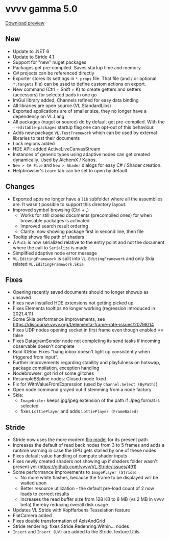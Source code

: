 # vvvv gamma 5.0
[Download preview](https://visualprogramming.net/#Download)

## New
* Update to .NET 6
* Update to Stride 4.1
* Support for "new" nuget packages
* Packages get pre-compiled. Saves startup time and memory.
* C# projects can be referenced directly
* Exporter stores its settings in `*.props` file. That file (and / or optional `*.targets` file) can be used to define custom actions on export.
* New command (Ctrl + Shift + K) to create getters and setters (accessors) for selected pads in one go
* ImGui library added, Channels refined for easy data binding  
* All libraries are open source (VL.StandardLibs)
* Exported applications are of smaller size, they no longer have a dependency on VL.Lang
* All packages (nuget or source) do by default get pre-compiled. With the `--editable-packages` startup flag one can opt-out of this behaviour.
* Adds new package `VL.TestFramework` which can be used by external libraries to test their documents
* Lock regions added
* HDE API: added ActiveLiveCanvasStream
* Instances of generic types using adaptive nodes can get created dynamically. Used by AlchemX / Kairos.
* `New > C# File` and `New > Shader` dialogs for easy C# / Shader creation.
* Helpbrowser's `Learn` tab can be set to open by default.

## Changes
* Exported apps no longer have a `lib` subfolder where all the assemblies are. It wasn't possible to support this directory layout.
* Improved symbol browsing (Ctrl + ,)
  * Works for still closed documents (precompiled ones) for when browsable packages is activated
  * Improved search result ordering
  * Clarity: now showing package first in second line, then file
* Tooltip shows file path of shaders
* A `Path` is now serialized relative to the entry point and not the document where the call to `Serialize` is made
* Simplified adaptive node error message
* `VL.EditingFramework` is split into `VL.EditingFramework` and only Skia related `VL.EditingFramework.Skia`

## Fixes
* Opening recently saved documents should no longer showup as unsaved
* Fixes new installed HDE extensions not getting picked up 
* Fixes Elementa tooltips no longer working (regression introduced in 2021.4.11)
* Some Skia performance improvements, see https://discourse.vvvv.org/t/elementa-frame-rate-issues/20798/14
* Fixes UDP nodes opening socket in first frame even though enabled == false
* Fixes DatagramSender node not completing its send tasks if incoming observable doesn't complete
* Bool IOBox: Fixes "bang iobox doesn't light up consistently when triggered from input".
* Further improvements regarding stability and playfulness on hotswap, package compilation, exception handling
* Nodebrowser: got rid of some glitches 
* ResampleBSpline nodes: Closed mode fixed
* Fix for WithValueFromExpression (used by `Channel.Select (ByPath)`)
* Open node command grayed out if stemming from a node factory
* Skia: 
  - `ImageWriter` keeps jpg/jpeg extension of the path if Jpeg format is selected
  - fixes `LottiePlayer` and adds `LottiePlayer (FrameBased)`


## Stride
* Stride now uses the more modern [flip model](https://learn.microsoft.com/en-us/windows/win32/direct3ddxgi/dxgi-flip-model) for its present path
* Increases the default of read back nodes from 3 to 5 frames and adds a runtime warning in case the GPU gets stalled by one of these nodes
* Fixes default value handling of compute shader inputs
* Fixes newly created shaders not showing up if shaders folder wasn't present yet (https://github.com/vvvv/VL.Stride/issues/491)
* Some performance improvements to `ImagePlayer (Stride)`
  * No more white flashes, because the frame to be displayed will be waited upon
  * Better resource utilization - the default pre-load count of 2 now leads to correct results
  * Increases the read buffer size from 128 KB to 8 MB (vs 2 MB in vvvv beta) thereby reducing overall disk usage
* Updates VL.Stride with Kopffarbens Tesselation feature 
* FlatCamera added
* Fixes double transformation of AxisAndGrid
* Stride rendering: fixes Stride.Redenring.Within... nodes
* `Insert` and `Insert (UV)` are added to the Stride.Texture.Utils
